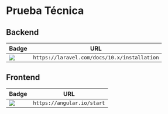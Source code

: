 # Prueba Técnica

## Backend
Badge | URL
------------ | -------------
<img src="https://img.shields.io/badge/Laravel-FF2D20?style=for-the-badge&logo=laravel&logoColor=white" /> | `https://laravel.com/docs/10.x/installation`

## Frontend
Badge | URL
------------ | -------------
<img src="https://img.shields.io/badge/Angular-DD0031?style=for-the-badge&logo=angular&logoColor=white" /> | `https://angular.io/start`